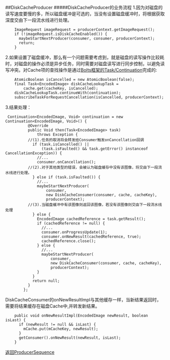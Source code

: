 ##DiskCacheProducer
#####DiskCacheProducer的业务流程
1.因为对磁盘的读写速度要慢的多，所以磁盘缓冲是可选的，当没有设置磁盘缓冲时，将根据获取深度交由下一段流水线进行处理。
```
    ImageRequest imageRequest = producerContext.getImageRequest();
    if (!imageRequest.isDiskCacheEnabled()) {
      maybeStartNextProducer(consumer, consumer, producerContext);
      return;
    }
```
2.如果设置了磁盘缓冲，那么有一个问题需要考虑到，就是磁盘的读写操作比较耗时，对磁盘的操作必须是异步任务，同时需要对磁盘读写进行同步控制，以避免读写冲突。对Cache项的查找操作是通过[Bolts框架的Task/Continuation](https://github.com/icemoonlol/fresco-research-stuff/blob/master/main-stuff/researching_stuffs/imagepipeline_research_stuff/TaskContinuation.md)完成的:
```
    AtomicBoolean isCancelled = new AtomicBoolean(false);
    final Task<EncodedImage> diskCacheLookupTask =
        cache.get(cacheKey, isCancelled);
    diskCacheLookupTask.continueWith(continuation);
    subscribeTaskForRequestCancellation(isCancelled, producerContext);
```
3.结果处理：
```
 Continuation<EncodedImage, Void> continuation = new Continuation<EncodedImage, Void>() {
          @Override
          public Void then(Task<EncodedImage> task)
              throws Exception {
          //(1).任务的取消将会转发给Consumer触发onCancellation回调
            if (task.isCancelled() ||
                (task.isFaulted() && task.getError() instanceof CancellationException)) {
              //...
              consumer.onCancellation();
		  //(2).对于其他类型的错误，会被认为磁盘缓存中没有该图像，将交由下一段流水线进行处理。
            } else if (task.isFaulted()) {
              //...
              maybeStartNextProducer(
                  consumer,
                  new DiskCacheConsumer(consumer, cache, cacheKey),
                  producerContext);
		  //(3).当磁盘缓冲中有该图像则返回该图像，若没有该图像则交由下一段流水线处理
            } else {
              EncodedImage cachedReference = task.getResult();
              if (cachedReference != null) {
                //...
                consumer.onProgressUpdate(1);
                consumer.onNewResult(cachedReference, true);
                cachedReference.close();
              } else {
                //...
                maybeStartNextProducer(
                    consumer,
                    new DiskCacheConsumer(consumer, cache, cacheKey),
                    producerContext);
              }
            }
            return null;
          }
        };
```
DiskCacheConsumer的onNewResultImpl与其他缓存一样，当新结果返回时，需要将结果缓存在磁盘Cache中,并转发新结果。
```
    public void onNewResultImpl(EncodedImage newResult, boolean isLast) {
      if (newResult != null && isLast) {
        mCache.put(mCacheKey, newResult);
      }
      getConsumer().onNewResult(newResult, isLast);
    }
```

[返回ProducerSequence](https://github.com/icemoonlol/fresco-research-stuff/blob/master/main-stuff/imagepipeline/producer_sequence.md)[](http://)
